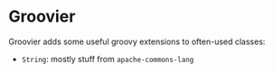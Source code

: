 # Groovier
Groovier adds some useful groovy extensions to often-used classes:
* `String`: mostly stuff from `apache-commons-lang`
